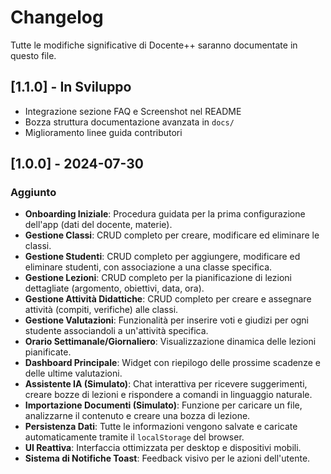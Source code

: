 # Changelog

Tutte le modifiche significative di Docente++ saranno documentate in questo file.

## [1.1.0] - In Sviluppo

- Integrazione sezione FAQ e Screenshot nel README
- Bozza struttura documentazione avanzata in `docs/`
- Miglioramento linee guida contributori

## [1.0.0] - 2024-07-30

### Aggiunto

- **Onboarding Iniziale**: Procedura guidata per la prima configurazione dell'app (dati del docente, materie).
- **Gestione Classi**: CRUD completo per creare, modificare ed eliminare le classi.
- **Gestione Studenti**: CRUD completo per aggiungere, modificare ed eliminare studenti, con associazione a una classe specifica.
- **Gestione Lezioni**: CRUD completo per la pianificazione di lezioni dettagliate (argomento, obiettivi, data, ora).
- **Gestione Attività Didattiche**: CRUD completo per creare e assegnare attività (compiti, verifiche) alle classi.
- **Gestione Valutazioni**: Funzionalità per inserire voti e giudizi per ogni studente associandoli a un'attività specifica.
- **Orario Settimanale/Giornaliero**: Visualizzazione dinamica delle lezioni pianificate.
- **Dashboard Principale**: Widget con riepilogo delle prossime scadenze e delle ultime valutazioni.
- **Assistente IA (Simulato)**: Chat interattiva per ricevere suggerimenti, creare bozze di lezioni e rispondere a comandi in linguaggio naturale.
- **Importazione Documenti (Simulato)**: Funzione per caricare un file, analizzarne il contenuto e creare una bozza di lezione.
- **Persistenza Dati**: Tutte le informazioni vengono salvate e caricate automaticamente tramite il `localStorage` del browser.
- **UI Reattiva**: Interfaccia ottimizzata per desktop e dispositivi mobili.
- **Sistema di Notifiche Toast**: Feedback visivo per le azioni dell'utente.
